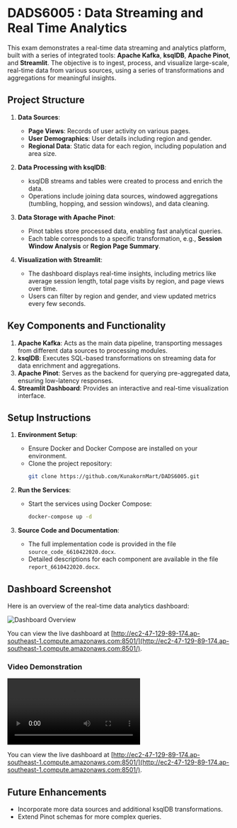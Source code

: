 # DADS6005 : Data Streaming and Real Time Analytics
This exam demonstrates a real-time data streaming and analytics platform, built with a series of integrated tools: **Apache Kafka**, **ksqlDB**, **Apache Pinot**, and **Streamlit**. The objective is to ingest, process, and visualize large-scale, real-time data from various sources, using a series of transformations and aggregations for meaningful insights.

## Project Structure
1. **Data Sources**: 
   - **Page Views**: Records of user activity on various pages.
   - **User Demographics**: User details including region and gender.
   - **Regional Data**: Static data for each region, including population and area size.

2. **Data Processing with ksqlDB**: 
   - ksqlDB streams and tables were created to process and enrich the data.
   - Operations include joining data sources, windowed aggregations (tumbling, hopping, and session windows), and data cleaning.

3. **Data Storage with Apache Pinot**:
   - Pinot tables store processed data, enabling fast analytical queries.
   - Each table corresponds to a specific transformation, e.g., **Session Window Analysis** or **Region Page Summary**.

4. **Visualization with Streamlit**:
   - The dashboard displays real-time insights, including metrics like average session length, total page visits by region, and page views over time.
   - Users can filter by region and gender, and view updated metrics every few seconds.

## Key Components and Functionality
1. **Apache Kafka**: Acts as the main data pipeline, transporting messages from different data sources to processing modules.
2. **ksqlDB**: Executes SQL-based transformations on streaming data for data enrichment and aggregations.
3. **Apache Pinot**: Serves as the backend for querying pre-aggregated data, ensuring low-latency responses.
4. **Streamlit Dashboard**: Provides an interactive and real-time visualization interface.

## Setup Instructions
1. **Environment Setup**:
    - Ensure Docker and Docker Compose are installed on your environment.
    - Clone the project repository: 
      ```bash
      git clone https://github.com/KunakornMart/DADS6005.git
      ```

2. **Run the Services**:
    - Start the services using Docker Compose:
      ```bash
      docker-compose up -d
      ```

3. **Source Code and Documentation**:
   - The full implementation code is provided in the file `source_code_6610422020.docx`.
   - Detailed descriptions for each component are available in the file `report_6610422020.docx`.

## Dashboard Screenshot
Here is an overview of the real-time data analytics dashboard:

![Dashboard Overview](https://drive.google.com/uc?export=view&id=1YxHnrM5-Tuw-kVxvkq2Uyk8GJs0ojJgW)

You can view the live dashboard at [http://ec2-47-129-89-174.ap-southeast-1.compute.amazonaws.com:8501/](http://ec2-47-129-89-174.ap-southeast-1.compute.amazonaws.com:8501/).

### Video Demonstration

<video autoplay loop>
  <source src="https://drive.google.com/uc?export=download&id=1YjaO8ZfxZiTBHHyhw1Z_O-C3c7JiP51Y" type="video/mp4">
</video>

You can view the live dashboard at [http://ec2-47-129-89-174.ap-southeast-1.compute.amazonaws.com:8501/](http://ec2-47-129-89-174.ap-southeast-1.compute.amazonaws.com:8501/).


## Future Enhancements
- Incorporate more data sources and additional ksqlDB transformations.
- Extend Pinot schemas for more complex queries.
